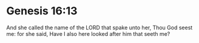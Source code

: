# Genesis 16:13

And she called the name of the LORD that spake unto her, Thou God seest me: for she said, Have I also here looked after him that seeth me?